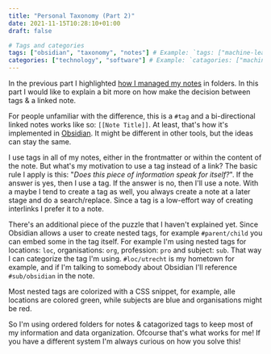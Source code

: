 ```yaml
---
title: "Personal Taxonomy (Part 2)"
date: 2021-11-15T10:28:10+01:00
draft: false

# Tags and categories
tags: ["obsidian", "taxonomy", "notes"] # Example: `tags: ["machine-learning", "deep-learning"]`
categories: ["technology", "software"] # Example: `catagories: ["machine-learning", "deep-learning"]`
---
```


In the previous part I highlighted [how I managed my notes](https://jplattel.nl/post/2021-11-10-personal-taxonomy/) in folders. In this part I would like to explain a bit more on how make the decision between tags & a linked note. 

For people unfamiliar with the difference, this is a `#tag` and a bi-directional linked notes works like so: `[[Note Title]]`. At least, that's how it's implemented in [Obsidian](https://obsidian.md/). It might be different in other tools, but the ideas can stay the same.

I use tags in all of my notes, either in the frontmatter or within the content of the note. But what's my motivation to use a tag instead of a link? The basic rule I apply is this: "_Does this piece of information speak for itself?_". If the answer is yes, then I use a tag. If the answer is no, then I'll use a note. With a maybe I tend to create a tag as well, you always create a note at a later stage and do a search/replace. Since a tag is a low-effort way of creating interlinks I prefer it to a note. 

There's an additional piece of the puzzle that I haven't explained yet. Since Obsidian allows a user to create nested tags, for example `#parent/child` you can embed some in the tag itself. For example I'm using nested tags for locations: `loc`, organisations: `org`, profession: `pro` and subject: `sub`. That way I can categorize the tag I'm using. `#loc/utrecht` is my hometown for example, and if I'm talking to somebody about Obsidian I'll reference `#sub/obsidian` in the note. 

Most nested tags are colorized with a CSS snippet, for example, alle locations are colored green, while subjects are blue and organisations might be red.

So I'm using ordered folders for notes & catagorized tags to keep most of my information and data organization. Ofcourse that's what works for me! If you have a different system I'm always curious on how you solve this! 
